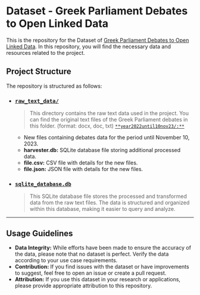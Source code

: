 # Dataset - Greek  Parliament Debates to Open Linked Data

This is the repository for the Dataset of [Greek Parliament Debates to Open Linked Data](https://github.com/john-papani/diploma). In this repository, you will find the necessary data and resources related to the project. 

## Project Structure

The repository is structured as follows:
- ### [`raw_text_data/`](https://github.com/john-papani/diploma_dataset/tree/master/raw_text_data)
    >This directory contains the raw text data used in the project. You can find the original text files of the Greek Parliament debates in this folder. (format: docx, doc, txt)
[`**year2022until10nov23/:**`](https://github.com/john-papani/diploma_dataset/tree/master/raw_text_data)
    -  New files containing debates data for the period until November 10, 2023.
    - **harvester.db:** SQLite database file storing additional processed data.
    - **file.csv:** CSV file with details for the new files.
    - **file.json:** JSON file with details for the new files.

- ### [`sqlite_database.db`](https://github.com/john-papani/diploma_dataset/blob/master/sqlite_database.db)
    >This SQLite database file stores the processed and transformed data from the raw text files. The data is structured and organized within this database, making it easier to query and analyze.

---
## Usage Guidelines
- **Data Integrity:** While efforts have been made to ensure the accuracy of the data, please note that no dataset is perfect. Verify the data according to your use case requirements.
- **Contribution:** If you find issues with the dataset or have improvements to suggest, feel free to open an issue or create a pull request.
- **Attribution:** If you use this dataset in your research or applications, please provide appropriate attribution to this repository.